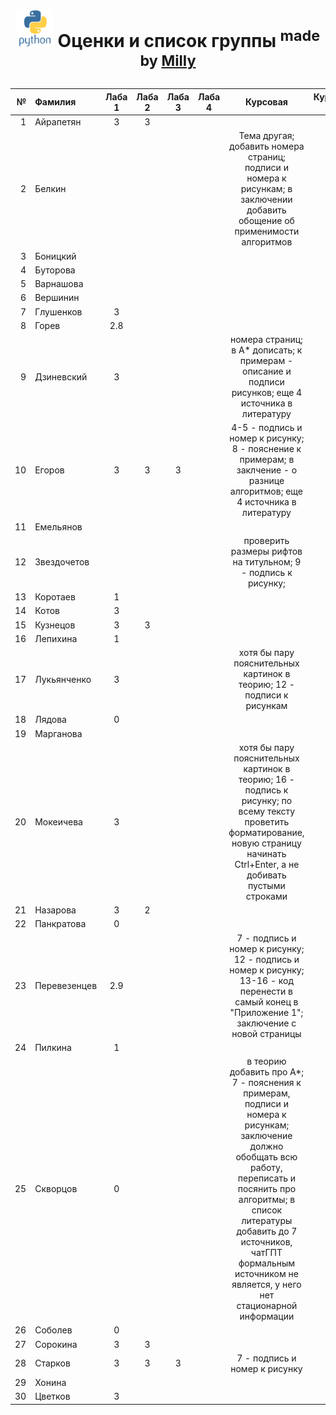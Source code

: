 <div id="header" align="center">
  <div id="main">
<h1> <img src="https://github.com/devicons/devicon/blob/master/icons/python/python-original-wordmark.svg"  title="Python" alt="Python" width="60" height="60"/> Оценки и список группы <sup> made by <a href="https://github.com/Lyric-Meow/">Milly</a> </sup> </h1>
  </div>
  
| **№**	| **Фамилия**  	| **Лаба 1** 	| **Лаба 2** 	| **Лаба 3** 	| **Лаба 4** 	| **Курсовая** 	| **Курсовая upd** 	| **Итог** 	| 
|------:	|:--------------|:----------:	|:----------:	|:----------:	|:----------:	|:----------:	|:----------:	|:----------:	|
|     1 	| Айрапетян     |      3     	|     3      	|            	|            	|            	|            	| |
|     2 	| Белкин     	|            	|            	|            	|            	|Тема другая; добавить номера страниц; подписи и номера к рисункам; в заключении добавить обощение об применимости алгоритмов|            	| |
|     3 	| Боницкий     	|            	|            	|            	|            	|            	|            	| |
|     4 	| Буторова      	|            	|            	|            	|            	|            	|            	| |
|     5 	| Варнашова     	|            	|            	|            	|            	|            	|            	| |
|     6 	| Вершинин   	|            	|            	|            	|            	|            	|            	| |
|     7 	| Глушенков      	|      3     	|            	|            	|            	|            	|            	| |
|     8 	| Горев         	|      2.8     	|            	|            	|            	|            	|            	| |
|     9 	| Дзиневский       	|      3     	|            	|            	|            	|номера страниц; в А* дописать; к примерам - описание и подписи рисунков; еще 4 источника в литературу|            	| |
|    10 	| Егоров       	|      3     	|      3     	|      3   	|            	|4-5 - подпись и номер к рисунку; 8 - пояснение к примерам; в заклчение - о разнице алгоритмов; еще 4 источника в литературу|   |          	|
|    11 	| Емельянов    	|            	|            	|            	|            	|            	|            	| |
|    12 	| Звездочетов       	|            	|            	|            	|            	|проверить размеры рифтов на титульном; 9 - подпись к рисунку; |            	| |
|    13 	| Коротаев      	|      1     	|            	|            	|            	|            	|            	| |
|    14 	| Котов      	|       3   	|            	|            	|            	|            	|            	| |
|    15 	| Кузнецов      	|     3      	|      3     	|            	|            	|            	|            	| |
|    16 	| Лепихина      	|      1     	|            	|            	|            	|            	|            	| |
|    17 	| Лукьянченко    	|      3     	|            	|            	|            	|хотя бы пару пояснительных картинок в теорию; 12 - подписи к рисункам|            	| |
|    18 	| Лядова       |      0     	|            	|            	|            	|            	|            	| |
|    19 	| Марганова        	|            	|            	|            	|            	|            	|            	| |
|    20 	| Мокеичева      	|      3     	|            	|            	|            	|хотя бы пару пояснительных картинок в теорию; 16 - подпись к рисунку; по всему тексту проветить форматирование, новую страницу начинать Ctrl+Enter, а не добивать пустыми строками|            	| |
|    21 	| Назарова      	|     3     	|      2     	|            	|            	|            	|            	| |
|    22 	| Панкратова      	|       0    	|            	|            	|            	|            	|            	| |
|    23 	| Перевезенцев     	|      2.9     	|            	|            	|            	|7 - подпись и номер к рисунку; 12 - подпись и номер к рисунку; 13-16 - код перенести в самый конец в "Приложение 1"; заключение с новой страницы|            	| |
|    24 	| Пилкина        |     1     	|            	|            	|            	|            	|            	| |
|    25 	| Скворцов     	|      0     	|            	|            	|            	|в теорию добавить про А*; 7 - пояснения к примерам, подписи и номера к рисункам; заключение должно обобщать всю работу, переписать и посянить про алгоритмы; в список литературы добавить до 7 источников, чатГПТ формальным источником не является, у него нет стационарной информации|            	| |
|    26 	| Соболев      	|      0     	|            	|            	|            	|            	|            	| |
|    27 	| Сорокина 	|       3    	|       3    	|            	|            	|            	|            	| |
|    28 	| Старков     	|      3     	|     3     	|      3     	|            	|7 - подпись и номер к рисунку| | |
|    29 	| Хонина     	|            	|            	|            	|            	|            	|            	| |
|    30 	| Цветков     	|       3    	|            	|            	|            	|            	|            	| |
</div>
